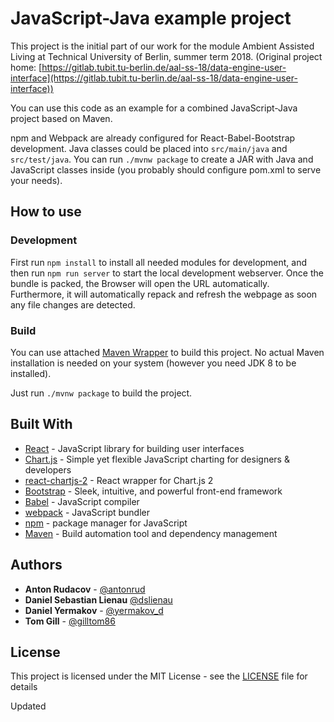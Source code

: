 # JavaScript-Java example project

This project is the initial part of our work for the module Ambient Assisted Living at Technical University of Berlin, summer term 2018. (Original project home: [https://gitlab.tubit.tu-berlin.de/aal-ss-18/data-engine-user-interface](https://gitlab.tubit.tu-berlin.de/aal-ss-18/data-engine-user-interface))
 
You can use this code as an example for a combined JavaScript-Java project based on Maven.

npm and Webpack are already configured for React-Babel-Bootstrap development.
Java classes could be placed into `src/main/java` and `src/test/java`.
You can run `./mvnw package` to create a JAR with Java and JavaScript classes inside (you probably should configure pom.xml to serve your needs).

  
## How to use

### Development
First run `npm install` to install all needed modules for development, and then run `npm run server` to start the local development webserver. Once the bundle is packed, the Browser will open the URL automatically. Furthermore, it will automatically repack and refresh the webpage as soon any file changes are detected.

### Build
You can use attached [Maven Wrapper](https://github.com/takari/maven-wrapper) to build this project. No actual Maven installation is needed on your system (however you need JDK 8 to be installed).

Just run `./mvnw package` to build the project.
 
## Built With

* [React](https://reactjs.org/) - JavaScript library for building user interfaces
* [Chart.js](https://www.chartjs.org/) - Simple yet flexible JavaScript charting for designers & developers
* [react-chartjs-2](https://github.com/jerairrest/react-chartjs-2/) - React wrapper for Chart.js 2
* [Bootstrap](https://getbootstrap.com/) - Sleek, intuitive, and powerful front-end framework
* [Babel](https://babeljs.io/) - JavaScript compiler
* [webpack](https://webpack.js.org/) - JavaScript bundler
* [npm](https://www.npmjs.com/) - package manager for JavaScript 
* [Maven](https://maven.apache.org/) - Build automation tool and dependency management


## Authors

* **Anton Rudacov** - [@antonrud](https://github.com/antonrud)
* **Daniel Sebastian Lienau** [@dslienau](https://github.com/dslienau)
* **Daniel Yermakov** - [@yermakov_d](https://gitlab.tubit.tu-berlin.de/yermakov_d)
* **Tom Gill** - [@gilltom86](https://gitlab.tubit.tu-berlin.de/gilltom86)


## License

This project is licensed under the MIT License - see the [LICENSE](LICENSE) file for details

Updated
